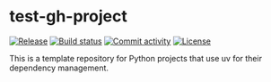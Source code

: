 # test-gh-project

[![Release](https://img.shields.io/github/v/release/oragnu/test-gh-project)](https://img.shields.io/github/v/release/oragnu/test-gh-project)
[![Build status](https://img.shields.io/github/actions/workflow/status/oragnu/test-gh-project/main.yml?branch=main)](https://github.com/oragnu/test-gh-project/actions/workflows/main.yml?query=branch%3Amain)
[![Commit activity](https://img.shields.io/github/commit-activity/m/oragnu/test-gh-project)](https://img.shields.io/github/commit-activity/m/oragnu/test-gh-project)
[![License](https://img.shields.io/github/license/oragnu/test-gh-project)](https://img.shields.io/github/license/oragnu/test-gh-project)

This is a template repository for Python projects that use uv for their dependency management.
